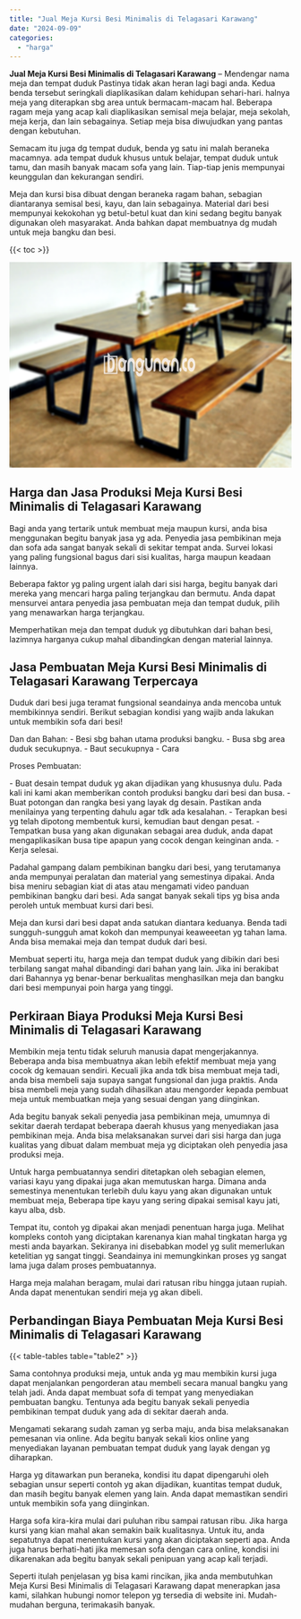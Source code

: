 ```yaml
---
title: "Jual Meja Kursi Besi Minimalis di Telagasari Karawang"
date: "2024-09-09"
categories: 
  - "harga"
---
```


**Jual Meja Kursi Besi Minimalis di Telagasari Karawang** – Mendengar nama meja dan tempat duduk Pastinya tidak akan heran lagi bagi anda. Kedua benda tersebut seringkali diaplikasikan dalam kehidupan sehari-hari. halnya meja yang diterapkan sbg area untuk bermacam-macam hal. Beberapa ragam meja yang acap kali diaplikasikan semisal meja belajar, meja sekolah, meja kerja, dan lain sebagainya. Setiap meja bisa diwujudkan yang pantas dengan kebutuhan.

Semacam itu juga dg tempat duduk, benda yg satu ini malah beraneka macamnya. ada tempat duduk khusus untuk belajar, tempat duduk untuk tamu, dan masih banyak macam sofa yang lain. Tiap-tiap jenis mempunyai keunggulan dan kekurangan sendiri.

Meja dan kursi bisa dibuat dengan beraneka ragam bahan, sebagian diantaranya semisal besi, kayu, dan lain sebagainya. Material dari besi mempunyai kekokohan yg betul-betul kuat dan kini sedang begitu banyak digunakan oleh masyarakat. Anda bahkan dapat membuatnya dg mudah untuk meja bangku dan besi.

{{< toc >}}

![Jual Meja Kursi Besi Minimalis di Telagasari Karawang](/images/jual-meja-besi-murah19.png)

## Harga dan Jasa Produksi Meja Kursi Besi Minimalis di Telagasari Karawang

Bagi anda yang tertarik untuk membuat meja maupun kursi, anda bisa menggunakan begitu banyak jasa yg ada. Penyedia jasa pembikinan meja dan sofa ada sangat banyak sekali di sekitar tempat anda. Survei lokasi yang paling fungsional bagus dari sisi kualitas, harga maupun keadaan lainnya.

Beberapa faktor yg paling urgent ialah dari sisi harga, begitu banyak dari mereka yang mencari harga paling terjangkau dan bermutu. Anda dapat mensurvei antara penyedia jasa pembuatan meja dan tempat duduk, pilih yang menawarkan harga terjangkau.

Memperhatikan meja dan tempat duduk yg dibutuhkan dari bahan besi, lazimnya harganya cukup mahal dibandingkan dengan material lainnya.

## Jasa Pembuatan Meja Kursi Besi Minimalis di Telagasari Karawang Terpercaya

Duduk dari besi juga teramat fungsional seandainya anda mencoba untuk membikinnya sendiri. Berikut sebagian kondisi yang wajib anda lakukan untuk membikin sofa dari besi!

Dan dan Bahan: - Besi sbg bahan utama produksi bangku. - Busa sbg area duduk secukupnya. - Baut secukupnya - Cara

Proses Pembuatan:

\- Buat desain tempat duduk yg akan dijadikan yang khususnya dulu. Pada kali ini kami akan memberikan contoh produksi bangku dari besi dan busa. - Buat potongan dan rangka besi yang layak dg desain. Pastikan anda menilainya yang terpenting dahulu agar tdk ada kesalahan. - Terapkan besi yg telah dipotong membentuk kursi, kemudian baut dengan pesat. - Tempatkan busa yang akan digunakan sebagai area duduk, anda dapat mengaplikasikan busa tipe apapun yang cocok dengan keinginan anda. - Kerja selesai.

Padahal gampang dalam pembikinan bangku dari besi, yang terutamanya anda mempunyai peralatan dan material yang semestinya dipakai. Anda bisa meniru sebagian kiat di atas atau mengamati video panduan pembikinan bangku dari besi. Ada sangat banyak sekali tips yg bisa anda peroleh untuk membuat kursi dari besi.

Meja dan kursi dari besi dapat anda satukan diantara keduanya. Benda tadi sungguh-sungguh amat kokoh dan mempunyai keaweeetan yg tahan lama. Anda bisa memakai meja dan tempat duduk dari besi.

Membuat seperti itu, harga meja dan tempat duduk yang dibikin dari besi terbilang sangat mahal dibandingi dari bahan yang lain. Jika ini berakibat dari Bahannya yg benar-benar berkualitas menghasilkan meja dan bangku dari besi mempunyai poin harga yang tinggi.

## Perkiraan Biaya Produksi Meja Kursi Besi Minimalis di Telagasari Karawang

Membikin meja tentu tidak seluruh manusia dapat mengerjakannya. Beberapa anda bisa membuatnya akan lebih efektif membuat meja yang cocok dg kemauan sendiri. Kecuali jika anda tdk bisa membuat meja tadi, anda bisa membeli saja supaya sangat fungsional dan juga praktis. Anda bisa membeli meja yang sudah dihasilkan atau mengorder kepada pembuat meja untuk membuatkan meja yang sesuai dengan yang diinginkan.

Ada begitu banyak sekali penyedia jasa pembikinan meja, umumnya di sekitar daerah terdapat beberapa daerah khusus yang menyediakan jasa pembikinan meja. Anda bisa melaksanakan survei dari sisi harga dan juga kualitas yang dibuat dalam membuat meja yg diciptakan oleh penyedia jasa produksi meja.

Untuk harga pembuatannya sendiri ditetapkan oleh sebagian elemen, variasi kayu yang dipakai juga akan memutuskan harga. Dimana anda semestinya menentukan terlebih dulu kayu yang akan digunakan untuk membuat meja, Beberapa tipe kayu yang sering dipakai semisal kayu jati, kayu alba, dsb.

Tempat itu, contoh yg dipakai akan menjadi penentuan harga juga. Melihat kompleks contoh yang diciptakan karenanya kian mahal tingkatan harga yg mesti anda bayarkan. Sekiranya ini disebabkan model yg sulit memerlukan ketelitian yg sangat tinggi. Seandainya ini memungkinkan proses yg sangat lama juga dalam proses pembuatannya.

Harga meja malahan beragam, mulai dari ratusan ribu hingga jutaan rupiah. Anda dapat menentukan sendiri meja yg akan dibeli.

## Perbandingan Biaya Pembuatan Meja Kursi Besi Minimalis di Telagasari Karawang

{{< table-tables table="table2" >}}

Sama contohnya produksi meja, untuk anda yg mau membikin kursi juga dapat menjalankan pengorderan atau membeli secara manual bangku yang telah jadi. Anda dapat membuat sofa di tempat yang menyediakan pembuatan bangku. Tentunya ada begitu banyak sekali penyedia pembikinan tempat duduk yang ada di sekitar daerah anda.

Mengamati sekarang sudah zaman yg serba maju, anda bisa melaksanakan pemesanan via online. Ada begitu banyak sekali kios online yang menyediakan layanan pembuatan tempat duduk yang layak dengan yg diharapkan.

Harga yg ditawarkan pun beraneka, kondisi itu dapat dipengaruhi oleh sebagian unsur seperti contoh yg akan dijadikan, kuantitas tempat duduk, dan masih begitu banyak elemen yang lain. Anda dapat memastikan sendiri untuk membikin sofa yang diinginkan.

Harga sofa kira-kira mulai dari puluhan ribu sampai ratusan ribu. Jika harga kursi yang kian mahal akan semakin baik kualitasnya. Untuk itu, anda sepatutnya dapat menentukan kursi yang akan diciptakan seperti apa. Anda juga harus berhati-hati jika memesan sofa dengan cara online, kondisi ini dikarenakan ada begitu banyak sekali penipuan yang acap kali terjadi.

Seperti itulah penjelasan yg bisa kami rincikan, jika anda membutuhkan Meja Kursi Besi Minimalis di Telagasari Karawang dapat menerapkan jasa kami, silahkan hubungi nomor telepon yg tersedia di website ini. Mudah-mudahan berguna, terimakasih banyak.
